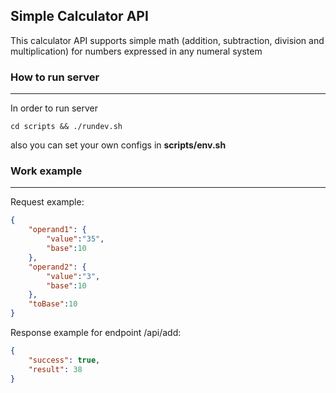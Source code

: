 ## Simple Calculator API

This calculator API supports simple math (addition, subtraction, division and multiplication) for numbers expressed in any numeral system

### How to run server
___
In order to run server
```
cd scripts && ./rundev.sh
```

also you can set your own configs in **scripts/env.sh** 

### Work example
___

Request example: 
```json
{
    "operand1": {
        "value":"35",
        "base":10
    },
    "operand2": {
        "value":"3",
        "base":10
    },
    "toBase":10
}
```

Response example for endpoint /api/add:
```json
{
    "success": true,
    "result": 38
}
```
